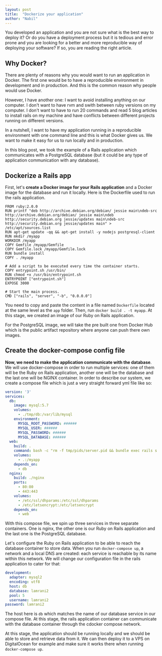 ```yaml
---
layout: post
title:  "Dockerize your application"
author: "Nabil"
---
```


You developed an application and you are not sure what is the best way to deploy it? Or do you have a deployment process but it is tedious and error prone and you are looking for a better and more reproducible way of deploying your software? If so, you are reading the right article.

## Why Docker?

There are plenty of reasons why you would want to run an application in Docker. The first one would be to have a reproducible environment in development and in production. And this is the common reason why people would use Docker.

However, I have another one: I want to avoid installing anything on our computer. I don't want to have rvm and swith between ruby versions on my computer. I don't want to have to run 20 commands and read 5 blog articles to install rails on my machine and have conflicts between different projects running on different versions. 

In a nutshell, I want to have my application running in a reproducible environment with one command line and this is what Docker gives us.  We want to make it easy for us to run locally and in production.

In this blog post, we took the example of a Rails application which communicates with a PostgreSQL database (but it could be any type of application communication with any database).

## Dockerize a Rails app

First, let's **create a Docker image for your Rails application** and a Docker image for the database and run it locally. Here is the Dockerfile used to run the rails application.

```
FROM ruby:2.0.0
RUN printf "deb http://archive.debian.org/debian/ jessie main\ndeb-src http://archive.debian.org/debian/ jessie main\ndeb http://security.debian.org jessie/updates main\ndeb-src http://security.debian.org jessie/updates main" > /etc/apt/sources.list
RUN apt-get update -qq && apt-get install -y nodejs postgresql-client
RUN mkdir /myapp
WORKDIR /myapp
COPY Gemfile /myapp/Gemfile
COPY Gemfile.lock /myapp/Gemfile.lock
RUN bundle install
COPY . /myapp

# Add a script to be executed every time the container starts.
COPY entrypoint.sh /usr/bin/
RUN chmod +x /usr/bin/entrypoint.sh
ENTRYPOINT ["entrypoint.sh"]
EXPOSE 3000

# Start the main process.
CMD ["rails", "server", "-b", "0.0.0.0"]
```
You need to copy and paste the content in a file named `Dockerfile` located at the same level as the `app` folder. Then, run `docker build . -t myapp`. At this stage, we created an image of our Ruby on Rails application.

For the PostgreSQL image, we will take the pre built one from Docker Hub which is the public artifact repository where anyone can push there own images.

## Create the docker-compose config file

**Now, we need to make the application communicate with the database**. We will use docker-compose in order to run multiple services: one of them will be the Ruby on Rails application, another one will be the database and the last one will be NGINX container. In order to describe our system, we create a compose file which is just a very straight forward yml file like so:

```yaml
version: '3'
services:
  db:
    image: mysql:5.7
    volumes:
      - ./tmp/db:/var/lib/mysql
    environment:
      MYSQL_ROOT_PASSWORD: ######
      MYSQL_USER: ######
      MYSQL_PASSWORD: ######
      MYSQL_DATABASE: ######
  web:
    build: .
    command: bash -c "rm -f tmp/pids/server.pid && bundle exec rails s -p 3000 -b '0.0.0.0'"
    volumes:
      - .:/myapp
    depends_on:
      - db
  nginx:
    build: ./nginx
    ports:
      - 80:80
      - 443:443
    volumes:
      - /etc/ssl/dhparams:/etc/ssl/dhparams
      - /etc/letsencrypt:/etc/letsencrypt
    depends_on:
      - web
```

With this compose file, we spin up three services in three separate containers. One is nginx, the other one is our Ruby on Rails application and the last one is the PostgreSQL database.

Let's configure the Ruby on Rails application to be able to reach the database container to store data. When you run `docker-compose up`, a network and a local DNS are created: each service is reachable by its name within this network. We will change our configuration file in the rails application to cater for that:

```yaml
development:
  adapter: mysql2
  encoding: utf8
  host: db
  database: lamrani2
  pool: 5
  username: lamrani2
password: lamrani2
```

The host here is `db` which matches the name of our database service in our compose file. At this stage, the rails application container can communicate with the database container through the cdocker compose network.

At this stage, the application should be running locally and we should be able to store and retrieve data from it. We can then deploy it to a VPS on DigitalOcean for example and make sure it works there when running `docker-compose up`.